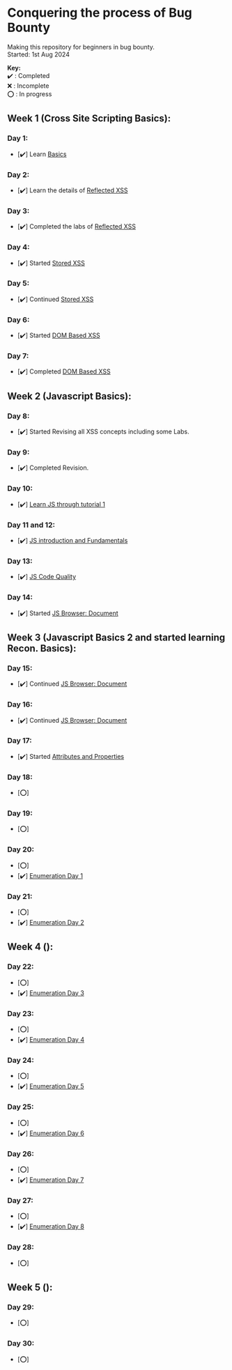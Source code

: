 # Conquering the process of Bug Bounty
Making this repository for beginners in bug bounty.   
Started: 1st Aug 2024

**Key:**  
   ✔️ : Completed  
   ❌ : Incomplete  
   ⭕ : In progress  

## Week 1 (Cross Site Scripting Basics):
### Day 1:
- [✔️] Learn [Basics](https://portswigger.net/web-security/cross-site-scripting)
### Day 2:
- [✔️] Learn the details of [Reflected XSS](https://portswigger.net/web-security/cross-site-scripting/reflected)
### Day 3:
- [✔️] Completed the labs of [Reflected XSS](https://portswigger.net/web-security/cross-site-scripting/reflected)
### Day 4:
- [✔️] Started [Stored XSS](https://portswigger.net/web-security/cross-site-scripting/stored)
### Day 5:
- [✔️] Continued [Stored XSS](https://portswigger.net/web-security/cross-site-scripting/stored)
### Day 6:
- [✔️] Started [DOM Based XSS](https://portswigger.net/web-security/cross-site-scripting/dom-based)
### Day 7:
- [✔️] Completed [DOM Based XSS](https://portswigger.net/web-security/cross-site-scripting/dom-based)
## Week 2 (Javascript Basics):
### Day 8:
- [✔️] Started Revising all XSS concepts including some Labs.
### Day 9:
- [✔️] Completed Revision.
### Day 10:
- [✔️] [Learn JS through tutorial 1](https://www.youtube.com/watch?v=W6NZfCO5SIk)
### Day 11 and 12:
- [✔️] [JS introduction and Fundamentals](https://javascript.info/)
### Day 13:
- [✔️] [JS Code Quality](https://javascript.info/)
### Day 14:
- [✔️] Started [JS Browser: Document](https://javascript.info/)
## Week 3 (Javascript Basics 2 and started learning Recon. Basics):
### Day 15:
- [✔️] Continued [JS Browser: Document](https://javascript.info/searching-elements-dom)
### Day 16:
- [✔️] Continued [JS Browser: Document](https://javascript.info/basic-dom-node-properties)
### Day 17:
- [✔️] Started [Attributes and Properties](https://javascript.info/dom-attributes-and-properties)
### Day 18:
- [⭕] []()
### Day 19:
- [⭕] []()
### Day 20:
- [⭕] []()
- [✔️] [Enumeration Day 1](https://github.com/najam1997/CyberSecurityResearch)
### Day 21:
- [⭕] []()
- [✔️] [Enumeration Day 2](https://github.com/najam1997/CyberSecurityResearch)
## Week 4 ():
### Day 22:
- [⭕] []()
- [✔️] [Enumeration Day 3](https://github.com/najam1997/CyberSecurityResearch)
### Day 23:
- [⭕] []()
- [✔️] [Enumeration Day 4](https://github.com/najam1997/CyberSecurityResearch)
### Day 24:
- [⭕] []()
- [✔️] [Enumeration Day 5](https://github.com/najam1997/CyberSecurityResearch)
### Day 25:
- [⭕] []()
- [✔️] [Enumeration Day 6](https://github.com/najam1997/CyberSecurityResearch)
### Day 26:
- [⭕] []()
- [✔️] [Enumeration Day 7](https://github.com/najam1997/CyberSecurityResearch)
### Day 27:
- [⭕] []()
- [✔️] [Enumeration Day 8](https://github.com/najam1997/CyberSecurityResearch)
### Day 28:
- [⭕] []()
## Week 5 ():
### Day 29:
- [⭕] []()
### Day 30:
- [⭕] []()

